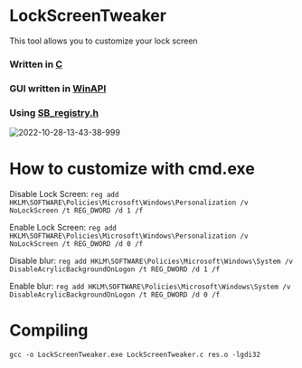 # LockScreenTweaker
This tool allows you to customize your lock screen
### Written in [C](https://en.wikipedia.org/wiki/C_(programming_language))
### GUI written in [WinAPI](https://en.wikipedia.org/wiki/Windows_API)
### Using [SB_registry.h](https://github.com/Svyatik-Bak/SB_registry.h)

![2022-10-28-13-43-38-999](https://user-images.githubusercontent.com/89962566/198569193-798d6f58-db44-4636-85fc-3bb219086af4.jpg)

# How to customize with cmd.exe
Disable Lock Screen: ```reg add HKLM\SOFTWARE\Policies\Microsoft\Windows\Personalization /v NoLockScreen /t REG_DWORD /d 1 /f```

Enable Lock Screen: ```reg add HKLM\SOFTWARE\Policies\Microsoft\Windows\Personalization /v NoLockScreen /t REG_DWORD /d 0 /f```

Disable blur: ```reg add HKLM\SOFTWARE\Policies\Microsoft\Windows\System /v DisableAcrylicBackgroundOnLogon /t REG_DWORD /d 1 /f```

Enable blur: ```reg add HKLM\SOFTWARE\Policies\Microsoft\Windows\System /v DisableAcrylicBackgroundOnLogon /t REG_DWORD /d 0 /f```

# Compiling
```gcc -o LockScreenTweaker.exe LockScreenTweaker.c res.o -lgdi32```

